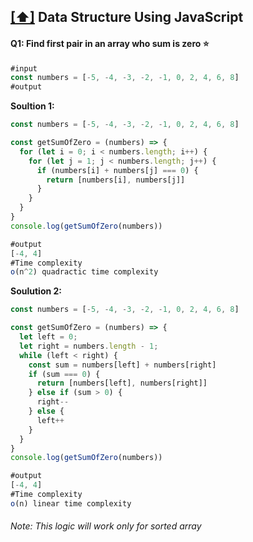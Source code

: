 ## [[⬆]](../README.md) Data Structure Using JavaScript

#### Q1: Find first pair in an array who sum is zero ⭐
```js
#input
const numbers = [-5, -4, -3, -2, -1, 0, 2, 4, 6, 8]
#output 
```
**Soultion 1:**

```js
const numbers = [-5, -4, -3, -2, -1, 0, 2, 4, 6, 8]

const getSumOfZero = (numbers) => {
  for (let i = 0; i < numbers.length; i++) {
    for (let j = 1; j < numbers.length; j++) {
      if (numbers[i] + numbers[j] === 0) {
        return [numbers[i], numbers[j]]
      }
    }
  }
}
console.log(getSumOfZero(numbers))

#output
[-4, 4]
#Time complexity
o(n^2) quadractic time complexity
```

**Soulution 2:**
```js
const numbers = [-5, -4, -3, -2, -1, 0, 2, 4, 6, 8]

const getSumOfZero = (numbers) => {
  let left = 0;
  let right = numbers.length - 1;
  while (left < right) {
    const sum = numbers[left] + numbers[right]
    if (sum === 0) {
      return [numbers[left], numbers[right]]
    } else if (sum > 0) {
      right--
    } else {
      left++
    }
  }
}
console.log(getSumOfZero(numbers))

#output
[-4, 4]
#Time complexity
o(n) linear time complexity
```
###### Note: This logic will work only for sorted array